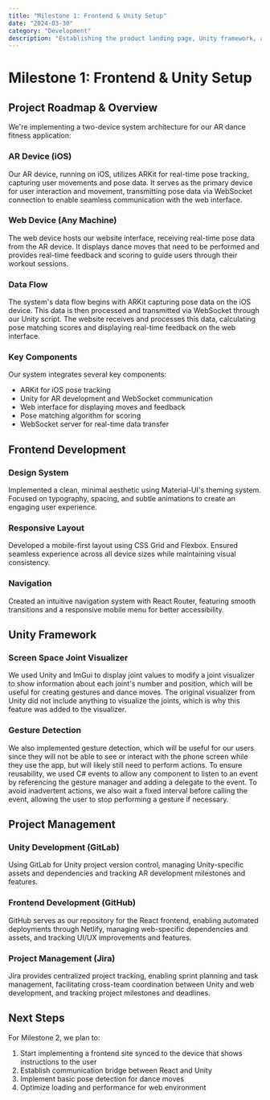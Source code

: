 ```yaml
---
title: "Milestone 1: Frontend & Unity Setup"
date: "2024-03-30"
category: "Development"
description: "Establishing the product landing page, Unity framework, and project roadmap"
---
```


# Milestone 1: Frontend & Unity Setup

## Project Roadmap & Overview

We're implementing a two-device system architecture for our AR dance fitness application:

### AR Device (iOS)
Our AR device, running on iOS, utilizes ARKit for real-time pose tracking, capturing user movements and pose data. It serves as the primary device for user interaction and movement, transmitting pose data via WebSocket connection to enable seamless communication with the web interface.

### Web Device (Any Machine)
The web device hosts our website interface, receiving real-time pose data from the AR device. It displays dance moves that need to be performed and provides real-time feedback and scoring to guide users through their workout sessions.

### Data Flow
The system's data flow begins with ARKit capturing pose data on the iOS device. This data is then processed and transmitted via WebSocket through our Unity script. The website receives and processes this data, calculating pose matching scores and displaying real-time feedback on the web interface.

### Key Components
Our system integrates several key components:
- ARKit for iOS pose tracking
- Unity for AR development and WebSocket communication
- Web interface for displaying moves and feedback
- Pose matching algorithm for scoring
- WebSocket server for real-time data transfer

## Frontend Development

### Design System
Implemented a clean, minimal aesthetic using Material-UI's theming system. Focused on typography, spacing, and subtle animations to create an engaging user experience.

### Responsive Layout
Developed a mobile-first layout using CSS Grid and Flexbox. Ensured seamless experience across all device sizes while maintaining visual consistency.

### Navigation
Created an intuitive navigation system with React Router, featuring smooth transitions and a responsive mobile menu for better accessibility.

## Unity Framework

### Screen Space Joint Visualizer
We used Unity and ImGui to display joint values to modify a joint visualizer to show information about each joint's number and position, which will be useful for creating gestures and dance moves. The original visualizer from Unity did not include anything to visualize the joints, which is why this feature was added to the visualizer.

### Gesture Detection
We also implemented gesture detection, which will be useful for our users since they will not be able to see or interact with the phone screen while they use the app, but will likely still need to perform actions. To ensure reusability, we used C# events to allow any component to listen to an event by referencing the gesture manager and adding a delegate to the event. To avoid inadvertent actions, we also wait a fixed interval before calling the event, allowing the user to stop performing a gesture if necessary.

## Project Management

### Unity Development (GitLab)
Using GitLab for Unity project version control, managing Unity-specific assets and dependencies and tracking AR development milestones and features.

### Frontend Development (GitHub)
GitHub serves as our repository for the React frontend, enabling automated deployments through Netlify, managing web-specific dependencies and assets, and tracking UI/UX improvements and features.

### Project Management (Jira)
Jira provides centralized project tracking, enabling sprint planning and task management, facilitating cross-team coordination between Unity and web development, and tracking project milestones and deadlines.

## Next Steps

For Milestone 2, we plan to:
1. Start implementing a frontend site synced to the device that shows instructions to the user
2. Establish communication bridge between React and Unity
3. Implement basic pose detection for dance moves
4. Optimize loading and performance for web environment 